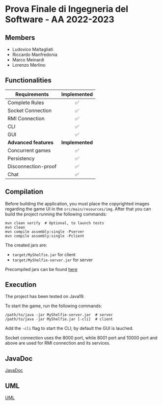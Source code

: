 # Prova Finale di Ingegneria del Software - AA 2022-2023

## Members
 - Ludovico Maltagliati
 - Riccardo Manfredonia
 - Marco Meinardi
 - Lorenzo Merlino

## Functionalities

| Requirements | Implemented |
| ----- | :---: |
| Complete Rules | :white_check_mark: |
| Socket Connection | :white_check_mark: |
| RMI Connection | :white_check_mark: |
| CLI | :white_check_mark: |
| GUI | :white_check_mark: |
| **Advanced features** | **Implemented** |
| Concurrent games | :white_check_mark:  |
| Persistency | :white_check_mark:  |
| Disconnection-proof | :white_check_mark:  |
| Chat | :white_check_mark:  |

## Compilation
Before building the application, you must place the copyrighted images regarding the game UI in the `src/main/resources/img`.
After that you can build the project running the following commands:
```
mvn clean verify  # Optional, to launch tests
mvn clean
mvn compile assembly:single -Pserver
mvn compile assembly:single -Pclient
```
The created jars are:
 - `target/MyShelfie.jar` for client
 - `target/MyShelfie-server.jar` for server

Precompiled jars can be found [here](deliverables/final/jar)

## Execution
The project has been tested on Java19.

To start the game, run the following commands:
```
/path/to/java -jar MyShelfie-server.jar  # server
/path/to/java -jar MyShelfie.jar [-cli]  # client
```
Add the `-cli` flag to start the CLI; by default the GUI is lauched.

Socket connection uses the 8000 port, while 8001 port and 10000 port and above are used for RMI connection and its services.

## JavaDoc
[JavaDoc](docs)

## UML
[UML](delivarables/final/uml)
